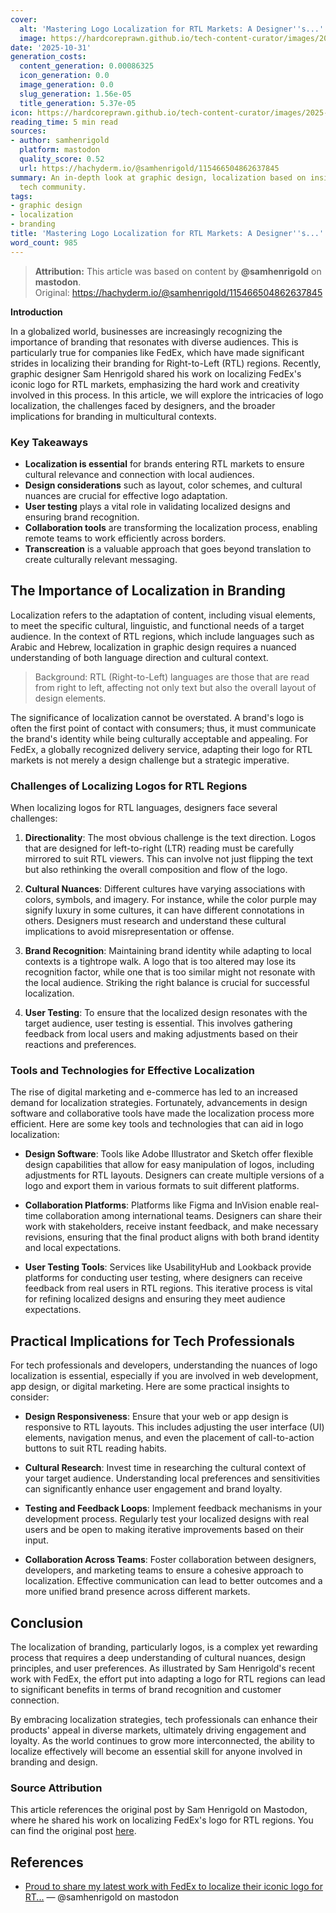 ```yaml
---
cover:
  alt: 'Mastering Logo Localization for RTL Markets: A Designer''s...'
  image: https://hardcoreprawn.github.io/tech-content-curator/images/2025-10-31-mastering-logo-localization-rtl.png
date: '2025-10-31'
generation_costs:
  content_generation: 0.00086325
  icon_generation: 0.0
  image_generation: 0.0
  slug_generation: 1.56e-05
  title_generation: 5.37e-05
icon: https://hardcoreprawn.github.io/tech-content-curator/images/2025-10-31-mastering-logo-localization-rtl-icon.png
reading_time: 5 min read
sources:
- author: samhenrigold
  platform: mastodon
  quality_score: 0.52
  url: https://hachyderm.io/@samhenrigold/115466504862637845
summary: An in-depth look at graphic design, localization based on insights from the
  tech community.
tags:
- graphic design
- localization
- branding
title: 'Mastering Logo Localization for RTL Markets: A Designer''s...'
word_count: 985
---
```


> **Attribution:** This article was based on content by **@samhenrigold** on **mastodon**.  
> Original: https://hachyderm.io/@samhenrigold/115466504862637845

**Introduction**

In a globalized world, businesses are increasingly recognizing the importance of branding that resonates with diverse audiences. This is particularly true for companies like FedEx, which have made significant strides in localizing their branding for Right-to-Left (RTL) regions. Recently, graphic designer Sam Henrigold shared his work on localizing FedEx's iconic logo for RTL markets, emphasizing the hard work and creativity involved in this process. In this article, we will explore the intricacies of logo localization, the challenges faced by designers, and the broader implications for branding in multicultural contexts.

### Key Takeaways
- **Localization is essential** for brands entering RTL markets to ensure cultural relevance and connection with local audiences.
- **Design considerations** such as layout, color schemes, and cultural nuances are crucial for effective logo adaptation.
- **User testing** plays a vital role in validating localized designs and ensuring brand recognition.
- **Collaboration tools** are transforming the localization process, enabling remote teams to work efficiently across borders.
- **Transcreation** is a valuable approach that goes beyond translation to create culturally relevant messaging.

## The Importance of Localization in Branding

Localization refers to the adaptation of content, including visual elements, to meet the specific cultural, linguistic, and functional needs of a target audience. In the context of RTL regions, which include languages such as Arabic and Hebrew, localization in graphic design requires a nuanced understanding of both language direction and cultural context.

> Background: RTL (Right-to-Left) languages are those that are read from right to left, affecting not only text but also the overall layout of design elements.

The significance of localization cannot be overstated. A brand's logo is often the first point of contact with consumers; thus, it must communicate the brand's identity while being culturally acceptable and appealing. For FedEx, a globally recognized delivery service, adapting their logo for RTL markets is not merely a design challenge but a strategic imperative. 

### Challenges of Localizing Logos for RTL Regions

When localizing logos for RTL languages, designers face several challenges:

1. **Directionality**: The most obvious challenge is the text direction. Logos that are designed for left-to-right (LTR) reading must be carefully mirrored to suit RTL viewers. This can involve not just flipping the text but also rethinking the overall composition and flow of the logo.

2. **Cultural Nuances**: Different cultures have varying associations with colors, symbols, and imagery. For instance, while the color purple may signify luxury in some cultures, it can have different connotations in others. Designers must research and understand these cultural implications to avoid misrepresentation or offense.

3. **Brand Recognition**: Maintaining brand identity while adapting to local contexts is a tightrope walk. A logo that is too altered may lose its recognition factor, while one that is too similar might not resonate with the local audience. Striking the right balance is crucial for successful localization.

4. **User Testing**: To ensure that the localized design resonates with the target audience, user testing is essential. This involves gathering feedback from local users and making adjustments based on their reactions and preferences.

### Tools and Technologies for Effective Localization

The rise of digital marketing and e-commerce has led to an increased demand for localization strategies. Fortunately, advancements in design software and collaborative tools have made the localization process more efficient. Here are some key tools and technologies that can aid in logo localization:

- **Design Software**: Tools like Adobe Illustrator and Sketch offer flexible design capabilities that allow for easy manipulation of logos, including adjustments for RTL layouts. Designers can create multiple versions of a logo and export them in various formats to suit different platforms.

- **Collaboration Platforms**: Platforms like Figma and InVision enable real-time collaboration among international teams. Designers can share their work with stakeholders, receive instant feedback, and make necessary revisions, ensuring that the final product aligns with both brand identity and local expectations.

- **User Testing Tools**: Services like UsabilityHub and Lookback provide platforms for conducting user testing, where designers can receive feedback from real users in RTL regions. This iterative process is vital for refining localized designs and ensuring they meet audience expectations.

## Practical Implications for Tech Professionals

For tech professionals and developers, understanding the nuances of logo localization is essential, especially if you are involved in web development, app design, or digital marketing. Here are some practical insights to consider:

- **Design Responsiveness**: Ensure that your web or app design is responsive to RTL layouts. This includes adjusting the user interface (UI) elements, navigation menus, and even the placement of call-to-action buttons to suit RTL reading habits.

- **Cultural Research**: Invest time in researching the cultural context of your target audience. Understanding local preferences and sensitivities can significantly enhance user engagement and brand loyalty.

- **Testing and Feedback Loops**: Implement feedback mechanisms in your development process. Regularly test your localized designs with real users and be open to making iterative improvements based on their input.

- **Collaboration Across Teams**: Foster collaboration between designers, developers, and marketing teams to ensure a cohesive approach to localization. Effective communication can lead to better outcomes and a more unified brand presence across different markets.

## Conclusion

The localization of branding, particularly logos, is a complex yet rewarding process that requires a deep understanding of cultural nuances, design principles, and user preferences. As illustrated by Sam Henrigold's recent work with FedEx, the effort put into adapting a logo for RTL regions can lead to significant benefits in terms of brand recognition and customer connection. 

By embracing localization strategies, tech professionals can enhance their products' appeal in diverse markets, ultimately driving engagement and loyalty. As the world continues to grow more interconnected, the ability to localize effectively will become an essential skill for anyone involved in branding and design.

### Source Attribution
This article references the original post by Sam Henrigold on Mastodon, where he shared his work on localizing FedEx's logo for RTL regions. You can find the original post [here](https://hachyderm.io/@samhenrigold/115466504862637845).

## References

- [Proud to share my latest work with FedEx to localize their iconic logo for RT...](https://hachyderm.io/@samhenrigold/115466504862637845) — @samhenrigold on mastodon